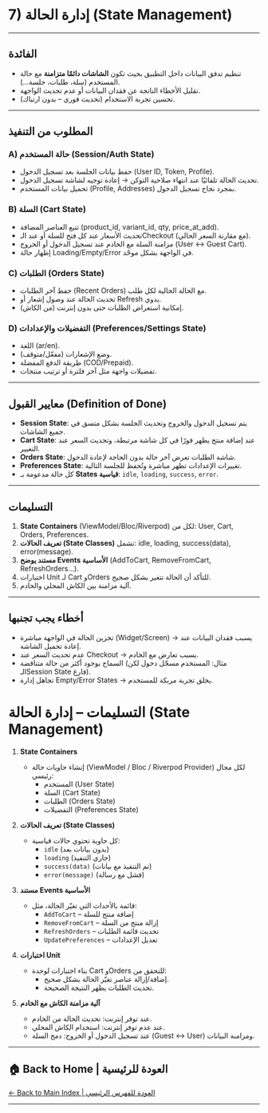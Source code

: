 

# **7\) إدارة الحالة (State Management)**

---

## **الفائدة**

* تنظيم تدفق البيانات داخل التطبيق بحيث تكون **الشاشات دائمًا متزامنة** مع حالة المستخدم (سلة، طلبات، جلسة…).  
* تقليل الأخطاء الناتجة عن فقدان البيانات أو عدم تحديث الواجهة.  
* تحسين تجربة الاستخدام (تحديث فوري – بدون ارتباك).

---

## **المطلوب من التنفيذ**

### **A) حالة المستخدم (Session/Auth State)**

* حفظ بيانات الجلسة بعد تسجيل الدخول (User ID, Token, Profile).  
* تحديث الحالة تلقائيًا عند انتهاء صلاحية التوكن → إعادة توجيه لشاشة تسجيل الدخول.  
* تحميل بيانات المستخدم (Profile, Addresses) بمجرد نجاح تسجيل الدخول.

### **B) السلة (Cart State)**

* تتبع العناصر المضافة (product\_id, variant\_id, qty, price\_at\_add).  
* تحديث الأسعار عند كل فتح للسلة أو عند الـCheckout (مع مقارنة السعر الحالي).  
* مزامنة السلة مع الخادم عند تسجيل الدخول أو الخروج (User ↔ Guest Cart).  
* إظهار حالة Loading/Empty/Error في الواجهة بشكل موحّد.

### **C) الطلبات (Orders State)**

* حفظ آخر الطلبات (Recent Orders) مع الحالة الحالية لكل طلب.  
* تحديث الحالة عند وصول إشعار أو Refresh يدوي.  
* إمكانية استعراض الطلبات حتى بدون إنترنت (من الكاش).

### **D) التفضيلات والإعدادات (Preferences/Settings State)**

* اللغة (ar/en).  
* وضع الإشعارات (مفعّل/متوقف).  
* طريقة الدفع المفضلة (COD/Prepaid).  
* تفضيلات واجهة مثل آخر فلترة أو ترتيب منتجات.

---

## **معايير القبول (Definition of Done)**

* **Session State**: يتم تسجيل الدخول والخروج وتحديث الجلسة بشكل متسق في جميع الشاشات.  
* **Cart State**: عند إضافة منتج يظهر فورًا في كل شاشة مرتبطة، وتحديث السعر عند التغيير.  
* **Orders State**: شاشة الطلبات تعرض آخر حالة بدون الحاجة لإعادة الدخول.  
* **Preferences State**: تغييرات الإعدادات تظهر مباشرة وتُحفظ للجلسة التالية.  
* كل حالة مدعومة بـ **States قياسية**: `idle`, `loading`, `success`, `error`.

---

## **التسليمات**

1. **State Containers** (ViewModel/Bloc/Riverpod) لكل من: User, Cart, Orders, Preferences.  
2. **تعريف الحالات (State Classes)** تشمل: idle, loading, success(data), error(message).  
3. **مستند يوضح Events الأساسية** (AddToCart, RemoveFromCart, RefreshOrders…).  
4. اختبارات Unit لـ Cart وOrders للتأكد أن الحالة تتغير بشكل صحيح.  
5. آلية مزامنة بين الكاش المحلي والخادم.

---

## **أخطاء يجب تجنبها**

* تخزين الحالة في الواجهة مباشرة (Widget/Screen) → يسبب فقدان البيانات عند إعادة تحميل الشاشة.  
* عدم تحديث السعر عند Checkout → يسبب تعارض مع الخادم.  
* السماح بوجود أكثر من حالة متناقضة (مثال: المستخدم مسجّل دخول لكن الـSession State فارغ).  
* تجاهل إدارة Empty/Error States → يخلق تجربة مربكة للمستخدم.

# **التسليمات – إدارة الحالة (State Management)**

1. **State Containers**  
   * إنشاء حاويات حالة (ViewModel / Bloc / Riverpod Provider) لكل مجال رئيسي:  
     * المستخدم (User State)  
     * السلة (Cart State)  
     * الطلبات (Orders State)  
     * التفضيلات (Preferences State)  
2. **تعريف الحالات (State Classes)**  
   * كل حاوية تحتوي حالات قياسية:  
     * `idle` (بدون بيانات بعد)  
     * `loading` (جاري التنفيذ)  
     * `success(data)` (تم التنفيذ مع بيانات)  
     * `error(message)` (فشل مع رسالة)

3. **مستند Events الأساسية**  
   * قائمة بالأحداث التي تغيّر الحالة، مثل:  
     * `AddToCart` – إضافة منتج للسلة  
     * `RemoveFromCart` – إزالة منتج من السلة  
     * `RefreshOrders` – تحديث قائمة الطلبات  
     * `UpdatePreferences` – تعديل الإعدادات  
4. **اختبارات Unit**  
   * بناء اختبارات لوحدة Cart وOrders للتحقق من:  
     * إضافة/إزالة عناصر تغيّر الحالة بشكل صحيح.  
     * تحديث الطلبات يظهر النتيجة الصحيحة.  
5. **آلية مزامنة الكاش مع الخادم**  
   * عند توفر إنترنت: تحديث الحالة من الخادم.  
   * عند عدم توفر إنترنت: استخدام الكاش المحلي.  
   * عند تسجيل الدخول أو الخروج: دمج السلة (Guest ↔ User) ومزامنة البيانات.


---

## 🏠 **Back to Home | العودة للرئيسية**

[← Back to Main Index | العودة للفهرس الرئيسي](../../../index.html)

---

